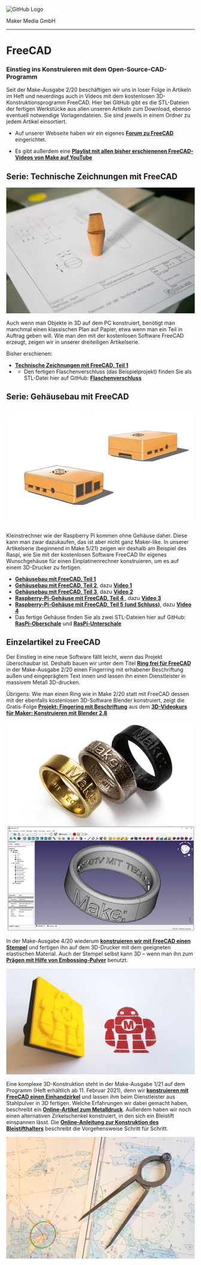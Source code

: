 ![GitHub Logo](http://www.heise.de/make/icons/make_logo.png)

Maker Media GmbH

***

# FreeCAD

### Einstieg ins Konstruieren mit dem Open-Source-CAD-Programm

Seit der Make-Ausgabe 2/20 beschäftigen wir uns in loser Folge in Artikeln im Heft und neuerdings auch in Videos mit dem kostenlosen 3D-Konstruktionsprogramm FreeCAD. Hier bei GitHub gibt es die STL-Dateien der fertigen Werkstücke aus allen unseren Artikeln zum Download, ebenso eventuell notwendige Vorlagendateien. Sie sind jeweils in einem Ordner zu jedem Artikel einsortiert. 

* Auf unserer Webseite haben wir ein eigenes **[Forum zu FreeCAD](https://www.heise.de/forum/Make/Themen-Hilfe/Software-und-Firmware/FreeCAD/forum-453453/)** eingerichtet.

* Es gibt außerdem eine **[Playlist mit allen bisher erschienenen FreeCAD-Videos von Make auf YouTube](https://www.youtube.com/watch?v=mTOtj-k5WJk&list=PLYRmZVixLwIYZBN-rt_pRGcsrzphuYtCA)**

## Serie: Technische Zeichnungen mit FreeCAD

![Picture](https://github.com/MakeMagazinDE/FreeCAD/blob/master/doc/TechDraw.jpg)

Auch wenn man Objekte in 3D auf dem PC konstruiert, benötigt man manchmal einen klassischen Plan auf Papier, etwa wenn man ein Teil in Auftrag geben will. Wie man den mit der kostenlosen Software FreeCAD erzeugt, zeigen wir in unserer dreiteiligen Artikelserie.  

Bisher erschienen:
* **[Technische Zeichnungen mit FreeCAD, Teil 1](https://www.heise.de/select/make/2022/6/2222214045947790831)**
* * Den fertigen Flaschenverschluss (das Beispielprojekt) finden Sie als STL-Datei hier auf GitHub: **[Flaschenverschluss](./Make_6_22_Flaschenverschluss/Flaschenverschluss2.stl)**


## Serie: Gehäusebau mit FreeCAD

![Picture](https://github.com/MakeMagazinDE/FreeCAD/blob/master/doc/Gehaeuse.png)

Kleinstrechner wie der Raspberry Pi kommen ohne Gehäuse daher. Diese kann man zwar dazukaufen, das ist aber nicht ganz Maker-like. In unserer Artikelserie (beginnend in Make 5/21) zeigen wir deshalb am Beispiel des Raspi, wie Sie mit der kostenlosen Software FreeCAD Ihr eigenes Wunschgehäuse für einen Einplatinenrechner konstruieren, um es auf einem 3D-Drucker zu fertigen. 
 
* **[Gehäusebau mit FreeCAD, Teil 1](https://www.heise.de/select/make/2021/5/2034509123965342495)**
* **[Gehäusebau mit FreeCAD, Teil 2](https://www.heise.de/select/make/2021/6/2034509150125674729)**, dazu **[Video 1](https://youtu.be/mTOtj-k5WJk)** 
* **[Gehäusebau mit FreeCAD, Teil 3](https://www.heise.de/select/make/2022/1/2135511223731904172)**, dazu **[Video 2](https://youtu.be/klrXuglH5ps)**
* **[Raspberry-Pi-Gehäuse mit FreeCAD, Teil 4 ](https://www.heise.de/select/make/2022/2/2204009260233886823)**, dazu **[Video 3](https://youtu.be/QHH2Lry66A0)**
* **[Raspberry-Pi-Gehäuse mit FreeCAD, Teil 5 (und Schluss)](https://www.heise.de/select/make/2022/3/2206315233804189178)**, dazu **[Video 4](https://youtu.be/ClRdhIMQjxk)** 
* Das fertige Gehäuse finden Sie als zwei STL-Dateien hier auf GitHub: **[RasPi-Oberschale](./Make_5_21:Raspi-Gehaeuse/RasPi-Oberschale.stl)** und **[RasPi-Unterschale](./Make_5_21_Raspi-Gehaeuse/RasPi-Unterschale.stl)**

## Einzelartikel zu FreeCAD

Der Einstieg in eine neue Software fällt leicht, wenn das Projekt überschaubar ist. Deshalb bauen wir unter dem Titel **[Ring frei für FreeCAD](https://www.heise.de/select/make/2020/2/1587484648302541)** in der Make-Ausgabe 2/20 einen Fingerring mit erhabener Beschriftung außen und eingeprägtem Text innen und lassen ihn einen Dienstleister in massivem Metall 3D-drucken.

Übrigens: Wie man einen Ring wie in Make 2/20 statt mit FreeCAD dessen mit der ebenfalls kostenlosen 3D-Software Blender konstruiert, zeigt die Gratis-Folge **[Projekt: Fingering mit Beschriftung](https://heise.de/-4699385)** aus dem **[3D-Videokurs für Maker: Konstruieren mit Blender 2.8](https://heise.de/-4577160)**

![Picture](https://github.com/MakeMagazinDE/FreeCAD/blob/master/doc/Ringe.jpg)

In der Make-Ausgabe 4/20 wiederum **[konstruieren wir mit FreeCAD einen Stempel](https://www.heise.de/select/make/2020/4/2014805251380948921)** und fertigen ihn auf dem 3D-Drucker mit dem geeigneten elastischen Material. Auch der Stempel selbst kann 3D – wenn man ihn zum **[Prägen mit Hilfe von Embossing-Pulver](https://heise.de/-4855497)** benutzt.

![Picture](https://github.com/MakeMagazinDE/FreeCAD/blob/master/doc/Stempel.jpg)

Eine komplexe 3D-Konstruktion steht in der Make-Ausgabe 1/21 auf dem Programm (Heft erhältlich ab 11. Februar 2021), denn wir **[konstruieren mit FreeCAD einen Einhandzirkel](https://www.heise.de/select/make/2021/1/2020410113429465287)** und lassen ihm beim Dienstleister aus Stahlpulver in 3D fertigen. Welche Erfahrungen wir dabei gemacht haben, beschreibt ein **[Online-Artikel zum Metalldruck](https://heise.de/-5043598)**. Außerdem haben wir noch einen alternativen Zirkelschenkel konstruiert, in den sich ein Bleistift einspannen lässt. Die **[Online-Anleitung zur Konstruktion des Bleistifthalters](https://heise.de/-5043572)** beschreibt die Vorgehensweise Schritt für Schritt.

![Picture](https://github.com/MakeMagazinDE/FreeCAD/blob/master/doc/Zirkel.jpg)




